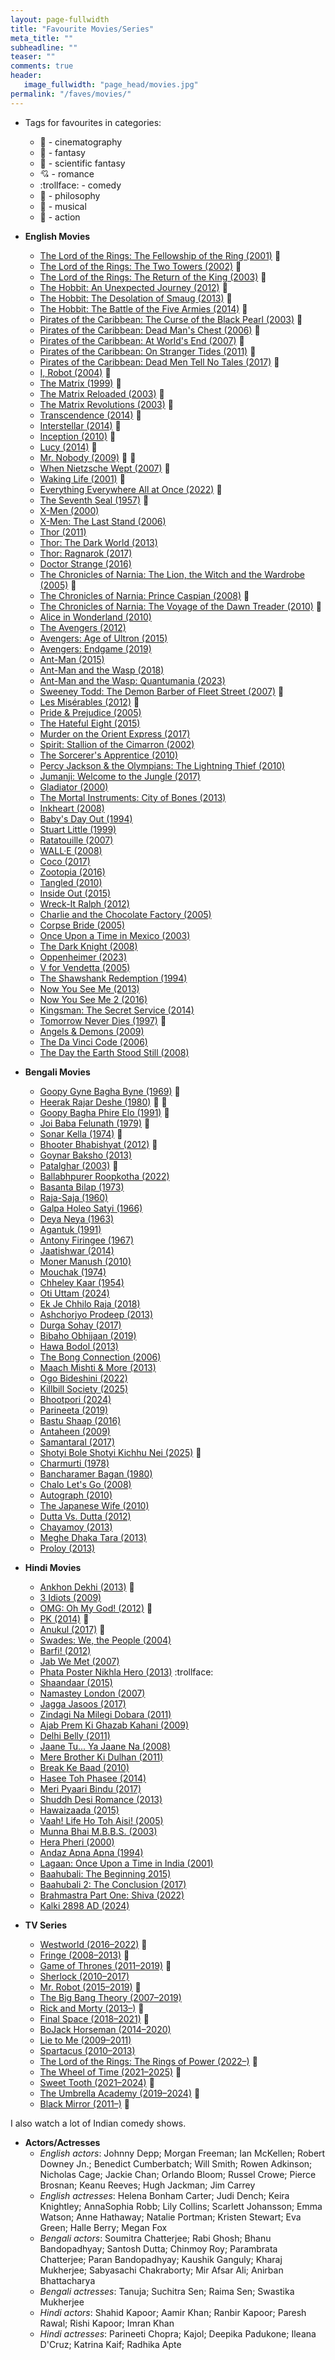 ```yaml
---
layout: page-fullwidth
title: "Favourite Movies/Series"
meta_title: ""
subheadline: ""
teaser: ""
comments: true
header:
   image_fullwidth: "page_head/movies.jpg"
permalink: "/faves/movies/"
---
```



* Tags for favourites in categories:
   - :movie_camera: - cinematography
   - :dragon: - fantasy
   - :rocket: - scientific fantasy
   - :cupid: - romance
   - :trollface: - comedy
   - :thought_balloon: - philosophy
   - :musical_score: - musical
   - :gun: - action

* **English Movies**
    * [The Lord of the Rings: The Fellowship of the Ring (2001)](https://www.imdb.com/title/tt0120737) :dragon:
    * [The Lord of the Rings: The Two Towers (2002)](https://www.imdb.com/title/tt0167261) :dragon:
    * [The Lord of the Rings: The Return of the King (2003)](https://www.imdb.com/title/tt0167260) :dragon:
    * [The Hobbit: An Unexpected Journey (2012)](https://www.imdb.com/title/tt0903624) :dragon:
    * [The Hobbit: The Desolation of Smaug (2013)](https://www.imdb.com/title/tt1170358) :dragon:
    * [The Hobbit: The Battle of the Five Armies (2014)](https://www.imdb.com/title/tt2310332) :dragon:
    * [Pirates of the Caribbean: The Curse of the Black Pearl (2003)](https://www.imdb.com/title/tt0325980) :dragon:
    * [Pirates of the Caribbean: Dead Man's Chest (2006)](https://www.imdb.com/title/tt0383574) :dragon:
    * [Pirates of the Caribbean: At World's End (2007)](https://www.imdb.com/title/tt0449088) :dragon:
    * [Pirates of the Caribbean: On Stranger Tides (2011)](https://www.imdb.com/title/tt1298650) :dragon:
    * [Pirates of the Caribbean: Dead Men Tell No Tales (2017)](https://www.imdb.com/title/tt1790809) :dragon:
    * [I, Robot (2004)](https://www.imdb.com/title/tt0343818) :rocket:
    * [The Matrix (1999)](https://www.imdb.com/title/tt0133093) :rocket:
    * [The Matrix Reloaded (2003)](https://www.imdb.com/title/tt0234215) :rocket:
    * [The Matrix Revolutions (2003)](https://www.imdb.com/title/tt0242653) :rocket:
    * [Transcendence (2014)](https://www.imdb.com/title/tt2209764) :rocket:
    * [Interstellar (2014)](https://www.imdb.com/title/tt0816692) :rocket:
    * [Inception (2010)](https://www.imdb.com/title/tt1375666) :rocket:
    * [Lucy (2014)](https://www.imdb.com/title/tt2872732) :rocket:
    * [Mr. Nobody (2009)](https://www.imdb.com/title/tt0485947) :rocket: :thought_balloon:
    * [When Nietzsche Wept (2007)](https://www.imdb.com/title/tt0760188) :thought_balloon:
    * [Waking Life (2001)](https://www.imdb.com/title/tt0243017) :thought_balloon:
    * [Everything Everywhere All at Once (2022)](https://www.imdb.com/title/tt6710474) :thought_balloon:
    * [The Seventh Seal (1957)](https://www.imdb.com/title/tt0050976) :thought_balloon:
    * [X-Men (2000)](https://www.imdb.com/title/tt0120903)
    * [X-Men: The Last Stand (2006)](https://www.imdb.com/title/tt0376994)
    * [Thor (2011)](https://www.imdb.com/title/tt0800369)
    * [Thor: The Dark World (2013)](https://www.imdb.com/title/tt1981115)
    * [Thor: Ragnarok (2017)](https://www.imdb.com/title/tt3501632)
    * [Doctor Strange (2016)](https://www.imdb.com/title/tt1211837)
    * [The Chronicles of Narnia: The Lion, the Witch and the Wardrobe (2005)](https://www.imdb.com/title/tt0363771) :dragon:
    * [The Chronicles of Narnia: Prince Caspian (2008)](https://www.imdb.com/title/tt0499448) :dragon:
    * [The Chronicles of Narnia: The Voyage of the Dawn Treader (2010)](https://www.imdb.com/title/tt0980970) :dragon:
    * [Alice in Wonderland (2010)](https://www.imdb.com/title/tt1014759)
    * [The Avengers (2012)](https://www.imdb.com/title/tt0848228)
    * [Avengers: Age of Ultron (2015)](https://www.imdb.com/title/tt2395427)
    * [Avengers: Endgame (2019)](https://www.imdb.com/title/tt4154796)
    * [Ant-Man (2015)](https://www.imdb.com/title/tt0478970)
    * [Ant-Man and the Wasp (2018)](https://www.imdb.com/title/tt5095030)
    * [Ant-Man and the Wasp: Quantumania (2023)](https://www.imdb.com/title/tt10954600)
    * [Sweeney Todd: The Demon Barber of Fleet Street (2007)](https://www.imdb.com/title/tt0408236) :musical_score:
    * [Les Misérables (2012)](https://www.imdb.com/title/tt1707386) :musical_score:
    * [Pride & Prejudice (2005)](https://www.imdb.com/title/tt0414387)
    * [The Hateful Eight (2015)](https://www.imdb.com/title/tt3460252)
    * [Murder on the Orient Express (2017)](https://www.imdb.com/title/tt3402236)
    * [Spirit: Stallion of the Cimarron (2002)](https://www.imdb.com/title/tt0166813)
    * [The Sorcerer's Apprentice (2010)](https://www.imdb.com/title/tt0963966)
    * [Percy Jackson & the Olympians: The Lightning Thief (2010)](https://www.imdb.com/title/tt0814255)
    * [Jumanji: Welcome to the Jungle (2017)](https://www.imdb.com/title/tt2283362)
    * [Gladiator (2000)](https://www.imdb.com/title/tt0172495)
    * [The Mortal Instruments: City of Bones (2013)](https://www.imdb.com/title/tt1538403)
    * [Inkheart (2008)](https://www.imdb.com/title/tt0494238)
    * [Baby's Day Out (1994)](https://www.imdb.com/title/tt0109190)
    * [Stuart Little (1999)](https://www.imdb.com/title/tt0164912)
    * [Ratatouille (2007)](https://www.imdb.com/title/tt0382932)
    * [WALL·E (2008)](https://www.imdb.com/title/tt0910970)
    * [Coco (2017)](https://www.imdb.com/title/tt2380307)
    * [Zootopia (2016)](https://www.imdb.com/title/tt2948356)
    * [Tangled (2010)](https://www.imdb.com/title/tt0398286)
    * [Inside Out (2015)](https://www.imdb.com/title/tt2096673)
    * [Wreck-It Ralph (2012)](https://www.imdb.com/title/tt1772341)
    * [Charlie and the Chocolate Factory (2005)](https://www.imdb.com/title/tt0367594)
    * [Corpse Bride (2005)](https://www.imdb.com/title/tt0121164)
    * [Once Upon a Time in Mexico (2003)](https://www.imdb.com/title/tt0285823)
    * [The Dark Knight (2008)](https://www.imdb.com/title/tt0468569)
    * [Oppenheimer (2023)](https://www.imdb.com/title/tt15398776)
    * [V for Vendetta (2005)](https://www.imdb.com/title/tt0434409)
    * [The Shawshank Redemption (1994)](https://www.imdb.com/title/tt0111161)
    * [Now You See Me (2013)](https://www.imdb.com/title/tt1670345)
    * [Now You See Me 2 (2016)](https://www.imdb.com/title/tt3110958)
    * [Kingsman: The Secret Service (2014)](https://www.imdb.com/title/tt2802144)
    * [Tomorrow Never Dies (1997)](https://www.imdb.com/title/tt0120347) :gun:
    * [Angels & Demons (2009)](https://www.imdb.com/title/tt0808151)
    * [The Da Vinci Code (2006)](https://www.imdb.com/title/tt0382625)
    * [The Day the Earth Stood Still (2008)](https://www.imdb.com/title/tt0970416)

* **Bengali Movies** 
    * [Goopy Gyne Bagha Byne (1969)](https://www.imdb.com/title/tt0063023) :dragon: 
    * [Heerak Rajar Deshe (1980)](https://www.imdb.com/title/tt0080856) :musical_score: :dragon: 
    * [Goopy Bagha Phire Elo (1991)](https://www.imdb.com/title/tt0457920) :dragon: 
    * [Joi Baba Felunath (1979)](https://www.imdb.com/title/tt0077775) :gun:
    * [Sonar Kella (1974)](https://www.imdb.com/title/tt0072190) :gun:
    * [Bhooter Bhabishyat (2012)](https://www.imdb.com/title/tt2351177) :musical_score:
    * [Goynar Baksho (2013)](https://www.imdb.com/title/tt2819358)
    * [Patalghar (2003)](https://www.imdb.com/title/tt0366886) :rocket:
    * [Ballabhpurer Roopkotha (2022)](https://www.imdb.com/title/tt23024514)
    * [Basanta Bilap (1973)](https://www.imdb.com/title/tt0215549)
    * [Raja-Saja (1960)](https://www.imdb.com/title/tt0054227)
    * [Galpa Holeo Satyi (1966)](https://www.imdb.com/title/tt0366505)
    * [Deya Neya (1963)](https://www.imdb.com/title/tt3918808)
    * [Agantuk (1991)](https://www.imdb.com/title/tt0101279)
    * [Antony Firingee (1967)](https://www.imdb.com/title/tt0317088)
    * [Jaatishwar (2014)](https://www.imdb.com/title/tt3365690)
    * [Moner Manush (2010)](https://www.imdb.com/title/tt1815837)
    * [Mouchak (1974)](https://www.imdb.com/title/tt1587224)
    * [Chheley Kaar (1954)](https://www.imdb.com/title/tt0156395)
    * [Oti Uttam (2024)](https://www.imdb.com/title/tt31250966)
    * [Ek Je Chhilo Raja (2018)](https://www.imdb.com/title/tt7822320)
    * [Ashchorjyo Prodeep (2013)](https://www.imdb.com/title/tt3329526)
    * [Durga Sohay (2017)](https://www.imdb.com/title/tt6774538)
    * [Bibaho Obhijaan (2019)](https://www.imdb.com/title/tt9461494)
    * [Hawa Bodol (2013)](https://www.imdb.com/title/tt2580150)
    * [The Bong Connection (2006)](https://www.imdb.com/title/tt0488374)
    * [Maach Mishti & More (2013)](https://www.imdb.com/title/tt2437786)
    * [Ogo Bideshini (2022)](https://www.imdb.com/title/tt23900716)
    * [Killbill Society (2025)](https://www.imdb.com/title/tt35660545)
    * [Bhootpori (2024)](https://www.imdb.com/title/tt12526976)
    * [Parineeta (2019)](https://www.imdb.com/title/tt10592082)
    * [Bastu Shaap (2016)](https://www.imdb.com/title/tt5352898)
    * [Antaheen (2009)](https://www.imdb.com/title/tt1359552)
    * [Samantaral (2017)](https://www.imdb.com/title/tt7746986)
    * [Shotyi Bole Shotyi Kichhu Nei (2025)](https://www.imdb.com/title/tt35118088/) :thought_balloon:
    * [Charmurti (1978)](https://www.imdb.com/title/tt2265207/)
    * [Bancharamer Bagan (1980)](https://www.imdb.com/title/tt0310712/)
    * [Chalo Let's Go (2008)](https://www.imdb.com/title/tt1398391/)
    * [Autograph (2010)](https://www.imdb.com/title/tt1611004/)
    * [The Japanese Wife (2010)](https://www.imdb.com/title/tt1620620/)
    * [Dutta Vs. Dutta (2012)](https://www.imdb.com/title/tt2556700/)
    * [Chayamoy (2013)](https://www.imdb.com/title/tt4300302/)
    * [Meghe Dhaka Tara (2013)](https://www.imdb.com/title/tt3051894/)
    * [Proloy (2013)](https://www.imdb.com/title/tt2881034/)

* **Hindi Movies**
    * [Ankhon Dekhi (2013)](https://www.imdb.com/title/tt3614516) :thought_balloon:
    * [3 Idiots (2009)](https://www.imdb.com/title/tt1187043)
    * [OMG: Oh My God! (2012)](https://www.imdb.com/title/tt2283748) :thought_balloon:
    * [PK (2014)](https://www.imdb.com/title/tt2338151) :thought_balloon:
    * [Anukul (2017)](https://www.imdb.com/title/tt7493710) :thought_balloon:
    * [Swades: We, the People (2004)](https://www.imdb.com/title/tt0367110)
    * [Barfi! (2012)](https://www.imdb.com/title/tt2082197)
    * [Jab We Met (2007)](https://www.imdb.com/title/tt1093370)
    * [Phata Poster Nikhla Hero (2013)](https://www.imdb.com/title/tt2615584) :trollface:
    * [Shaandaar (2015)](https://www.imdb.com/title/tt4007558)
    * [Namastey London (2007)](https://www.imdb.com/title/tt0795434)
    * [Jagga Jasoos (2017)](https://www.imdb.com/title/tt4129428)
    * [Zindagi Na Milegi Dobara (2011)](https://www.imdb.com/title/tt1562872)
    * [Ajab Prem Ki Ghazab Kahani (2009)](https://www.imdb.com/title/tt1252596)
    * [Delhi Belly (2011)](https://www.imdb.com/title/tt1934231)
    * [Jaane Tu... Ya Jaane Na (2008)](https://www.imdb.com/title/tt0473367)
    * [Mere Brother Ki Dulhan (2011)](https://www.imdb.com/title/tt1740710)
    * [Break Ke Baad (2010)](https://www.imdb.com/title/tt1578261)
    * [Hasee Toh Phasee (2014)](https://www.imdb.com/title/tt3173910)
    * [Meri Pyaari Bindu (2017)](https://www.imdb.com/title/tt5472374)
    * [Shuddh Desi Romance (2013)](https://www.imdb.com/title/tt2988272)
    * [Hawaizaada (2015)](https://www.imdb.com/title/tt4338154)
    * [Vaah! Life Ho Toh Aisi! (2005)](https://www.imdb.com/title/tt0475645)
    * [Munna Bhai M.B.B.S. (2003)](https://www.imdb.com/title/tt0374887)
    * [Hera Pheri (2000)](https://www.imdb.com/title/tt0242519)
    * [Andaz Apna Apna (1994)](https://www.imdb.com/title/tt0109117)
    * [Lagaan: Once Upon a Time in India (2001)](https://www.imdb.com/title/tt0169102)
    * [Baahubali: The Beginning 2015)](https://www.imdb.com/title/tt2631186)
    * [Baahubali 2: The Conclusion (2017)](https://www.imdb.com/title/tt4849438)
    * [Brahmastra Part One: Shiva (2022)](https://www.imdb.com/title/tt6277462)
    * [Kalki 2898 AD (2024)](https://www.imdb.com/title/tt12735488)

* **TV Series**
    * [Westworld (2016–2022)](https://www.imdb.com/title/tt0475784) :rocket:
    * [Fringe (2008–2013)](https://www.imdb.com/title/tt1119644) :rocket:
    * [Game of Thrones (2011–2019)](https://www.imdb.com/title/tt0944947) :dragon:
    * [Sherlock (2010–2017)](https://www.imdb.com/title/tt1475582)
    * [Mr. Robot (2015–2019)](https://www.imdb.com/title/tt4158110) :rocket:
    * [The Big Bang Theory (2007–2019)](https://www.imdb.com/title/tt0898266)
    * [Rick and Morty (2013–)](https://www.imdb.com/title/tt2861424) :rocket:
    * [Final Space (2018–2021)](https://www.imdb.com/title/tt6317068) :rocket:
    * [BoJack Horseman (2014–2020)](https://www.imdb.com/title/tt3398228)
    * [Lie to Me (2009–2011)](https://www.imdb.com/title/tt1235099)
    * [Spartacus (2010–2013)](https://www.imdb.com/title/tt1442449)
    * [The Lord of the Rings: The Rings of Power (2022–)](https://www.imdb.com/title/tt7631058) :dragon:
    * [The Wheel of Time (2021–2025)](https://www.imdb.com/title/tt7462410) :dragon:
    * [Sweet Tooth (2021–2024)](https://www.imdb.com/title/tt12809988) :rocket:
    * [The Umbrella Academy (2019–2024)](https://www.imdb.com/title/tt1312171) :rocket:
    * [Black Mirror (2011–)](https://www.imdb.com/title/tt2085059) :rocket:

I also watch a lot of Indian comedy shows.

* **Actors/Actresses**
    * *English actors*: Johnny Depp; Morgan Freeman; Ian McKellen; Robert Downey Jn.; Benedict Cumberbatch; Will Smith; Rowen Adkinson; Nicholas Cage; Jackie Chan; Orlando Bloom; Russel Crowe; Pierce Brosnan; Keanu Reeves; Hugh Jackman; Jim Carrey
    * *English actresses*: Helena Bonham Carter; Judi Dench; Keira Knightley; AnnaSophia Robb; Lily Collins; Scarlett Johansson; Emma Watson; Anne Hathaway; Natalie Portman; Kristen Stewart; Eva Green; Halle Berry; Megan Fox
    * *Bengali actors*: Soumitra Chatterjee; Rabi Ghosh; Bhanu Bandopadhyay; Santosh Dutta; Chinmoy Roy; Parambrata Chatterjee; Paran Bandopadhyay; Kaushik Ganguly; Kharaj Mukherjee; Sabyasachi Chakraborty; Mir Afsar Ali; Anirban Bhattacharya 
    * *Bengali actresses*: Tanuja; Suchitra Sen; Raima Sen; Swastika Mukherjee
    * *Hindi actors*: Shahid Kapoor; Aamir Khan; Ranbir Kapoor; Paresh Rawal; Rishi Kapoor; Imran Khan
    * *Hindi actresses*: Parineeti Chopra; Kajol; Deepika Padukone; Ileana D'Cruz; Katrina Kaif; Radhika Apte
